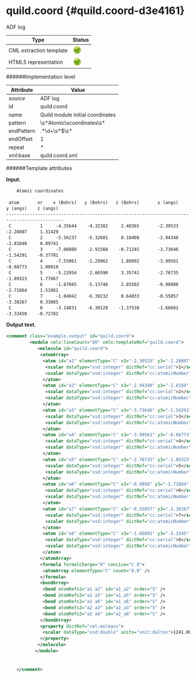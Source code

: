 # quild.coord {#quild.coord-d3e4161}

ADF log

| Type                                                                                                                                                | Status                                                                                                                                              |
|----|----|
| CML extraction template                                                                                                                             | ![](/imgs/Total.png)                                                                                                                                |
| HTML5 representation                                                                                                                                | ![](/imgs/Total.png)                                                                                                                                |

######Implementation level

| Attribute                                                                                                                                           | Value                                                                                                                                               |
|----|----|
| *source*                                                                                                                                            | ADF log                                                                                                                                             |
| id                                                                                                                                                  | quild.coord                                                                                                                                         |
| name                                                                                                                                                | Quild module initial coordinates                                                                                                                    |
| pattern                                                                                                                                             | \\s\*Atomic\\scoordinates\\s\*                                                                                                                      |
| endPattern                                                                                                                                          | .\*\\d+\\s\*\$\\s\*                                                                                                                                 |
| endOffset                                                                                                                                           | 1                                                                                                                                                   |
| repeat                                                                                                                                              | \*                                                                                                                                                  |
| xml:base                                                                                                                                            | quild.coord.xml                                                                                                                                     |

######Template attributes

**Input.**

        Atomic coordinates

     atom       nr    x (Bohrs)   y (Bohrs)   z (Bohrs)       x (angs)    y (angs)    z (angs)
    --------------------------------------------------------------------------------------------
     C           1     -4.35644    -4.32382     2.48365       -2.30533    -2.28807     1.31429
     C           2     -5.56237    -5.32601     0.18408       -2.94348    -2.81840     0.09741
     C           3     -7.06088    -2.91568    -0.71245       -3.73646    -1.54291    -0.37701
     C           4     -7.55061    -1.29962     1.88992       -3.99561    -0.68773     1.00010
     C           5     -5.22954    -2.06590     3.35741       -2.76735    -1.09323     1.77667
     C           6     -1.87045    -5.13748     2.85502       -0.98980    -2.71864     1.51081
     C           7     -1.04042    -6.39232     0.64033       -0.55057    -3.38267     0.33885
     C           8     -3.14831    -6.30129    -1.37538       -1.66601    -3.33450    -0.72782
        
        

**Output text.**

```xml
<comment class="example.output" id="quild.coord">
         <module cmlx:lineCount="80" cmlx:templateRef="quild.coord">
            <molecule id="quild.coord">
             <atomArray>
              <atom id="a1" elementType="C" x3="-2.30533" y3="-2.28807" z3="1.31429">
               <scalar dataType="xsd:integer" dictRef="cc:serial">1</scalar>
               <scalar dataType="xsd:integer" dictRef="cc:atomicNumber">6</scalar>
              </atom>
              <atom id="a2" elementType="C" x3="-2.94348" y3="-2.8184" z3="0.09741">
               <scalar dataType="xsd:integer" dictRef="cc:serial">2</scalar>
               <scalar dataType="xsd:integer" dictRef="cc:atomicNumber">6</scalar>
              </atom>
              <atom id="a3" elementType="C" x3="-3.73646" y3="-1.54291" z3="-0.37701">
               <scalar dataType="xsd:integer" dictRef="cc:serial">3</scalar>
               <scalar dataType="xsd:integer" dictRef="cc:atomicNumber">6</scalar>
              </atom>
              <atom id="a4" elementType="C" x3="-3.99561" y3="-0.68773" z3="1.0001">
               <scalar dataType="xsd:integer" dictRef="cc:serial">4</scalar>
               <scalar dataType="xsd:integer" dictRef="cc:atomicNumber">6</scalar>
              </atom>
              <atom id="a5" elementType="C" x3="-2.76735" y3="-1.09323" z3="1.77667">
               <scalar dataType="xsd:integer" dictRef="cc:serial">5</scalar>
               <scalar dataType="xsd:integer" dictRef="cc:atomicNumber">6</scalar>
              </atom>
              <atom id="a6" elementType="C" x3="-0.9898" y3="-2.71864" z3="1.51081">
               <scalar dataType="xsd:integer" dictRef="cc:serial">6</scalar>
               <scalar dataType="xsd:integer" dictRef="cc:atomicNumber">6</scalar>
              </atom>
              <atom id="a7" elementType="C" x3="-0.55057" y3="-3.38267" z3="0.33885">
               <scalar dataType="xsd:integer" dictRef="cc:serial">7</scalar>
               <scalar dataType="xsd:integer" dictRef="cc:atomicNumber">6</scalar>
              </atom>
              <atom id="a8" elementType="C" x3="-1.66601" y3="-3.3345" z3="-0.72782">
               <scalar dataType="xsd:integer" dictRef="cc:serial">8</scalar>
               <scalar dataType="xsd:integer" dictRef="cc:atomicNumber">6</scalar>
              </atom>
             </atomArray>
             <formula formalCharge="0" concise="C 8">
              <atomArray elementType="C" count="8.0" />
             </formula>
             <bondArray>
              <bond atomRefs2="a1 a2" id="a1_a2" order="S" />
              <bond atomRefs2="a1 a5" id="a1_a5" order="S" />
              <bond atomRefs2="a1 a6" id="a1_a6" order="S" />
              <bond atomRefs2="a2 a3" id="a2_a3" order="S" />
              <bond atomRefs2="a2 a8" id="a2_a8" order="S" />           
             </bondArray>
             <property dictRef="cml:molmass">
              <scalar dataType="xsd:double" units="unit:dalton">1241.0054</scalar>
             </property>
            </molecule>
           </module>
    
    
    </comment>
```
